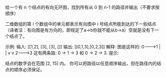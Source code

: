 给一个有 n 个结点的有向无环图，找到所有从 0 到 n-1 的路径并输出（不要求按顺序）

二维数组的第 i 个数组中的单元都表示有向图中 i 号结点所能到达的下一些结点（译者注：有向图是有方向的，即规定了a→b你就不能从b→a）空就是没有下一个结点了。

示例:
输入: [[1,2], [3], [3], []] 
输出: [[0,1,3],[0,2,3]] 
解释: 图是这样的:
0--->1
|    |
v    v
2--->3
这有两条路: 0 -> 1 -> 3 和 0 -> 2 -> 3.
提示:

结点的数字会在范围 [2, 15] 内。
你可以把路径以任意顺序输出，但在路径内的结点的顺序必须保证。